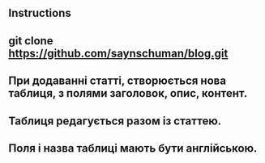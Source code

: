 ## Instructions

## git clone https://github.com/saynschuman/blog.git

## При додаванні статті, створюється нова таблиця, з полями заголовок, опис, контент.

## Таблиця редагується разом із статтею.

## Поля і назва таблиці мають бути англійською.